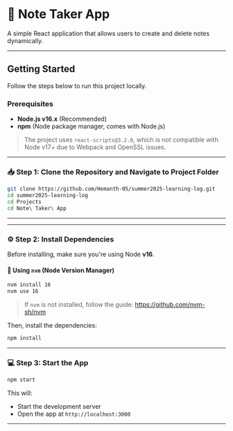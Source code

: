 # 📝 Note Taker App

A simple React application that allows users to create and delete notes dynamically.

---

## Getting Started

Follow the steps below to run this project locally.

### Prerequisites

- **Node.js v16.x** (Recommended)
- **npm** (Node package manager, comes with Node.js)

> The project uses `react-scripts@3.2.0`, which is not compatible with Node v17+ due to Webpack and OpenSSL issues.

---

### 📥 Step 1: Clone the Repository and Navigate to Project Folder

```bash
git clone https://github.com/Hemanth-05/summer2025-learning-log.git
cd summer2025-learning-log
cd Projects
cd Note\ Taker\ App
```

---

---

### ⚙️ Step 2: Install Dependencies

Before installing, make sure you're using Node **v16**.

#### 🧰 Using `nvm` (Node Version Manager)

```bash
nvm install 16
nvm use 16
```

> If `nvm` is not installed, follow the guide: https://github.com/nvm-sh/nvm

Then, install the dependencies:

```bash
npm install
```

---

### 💻 Step 3: Start the App

```bash
npm start
```

This will:

- Start the development server
- Open the app at `http://localhost:3000`

---
